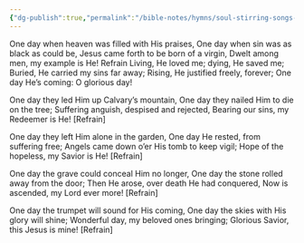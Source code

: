 ```yaml
---
{"dg-publish":true,"permalink":"/bible-notes/hymns/soul-stirring-songs-and-hymns/one-day/","title":"One Day!"}
---
```



One day when heaven was filled with His praises,
One day when sin was as black as could be,
Jesus came forth to be born of a virgin,
Dwelt among men, my example is He!
Refrain
Living, He loved me; dying, He saved me;
Buried, He carried my sins far away;
Rising, He justified freely, forever;
One day He’s coming: O glorious day!

One day they led Him up Calvary’s mountain,
One day they nailed Him to die on the tree;
Suffering anguish, despised and rejected,
Bearing our sins, my Redeemer is He! [Refrain]

One day they left Him alone in the garden,
One day He rested, from suffering free;
Angels came down o’er His tomb to keep vigil;
Hope of the hopeless, my Savior is He! [Refrain]

One day the grave could conceal Him no longer,
One day the stone rolled away from the door;
Then He arose, over death He had conquered,
Now is ascended, my Lord ever more! [Refrain]

One day the trumpet will sound for His coming,
One day the skies with His glory will shine;
Wonderful day, my beloved ones bringing;
Glorious Savior, this Jesus is mine! [Refrain]